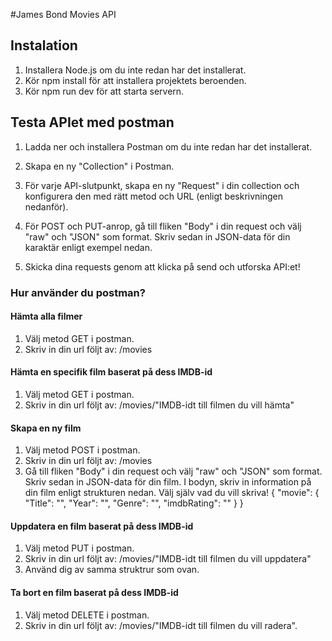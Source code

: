 #James Bond Movies API
## Instalation
1. Installera Node.js om du inte redan har det installerat.
2. Kör npm install för att installera projektets beroenden.
3. Kör npm run dev för att starta servern.

## Testa APIet med postman

1. Ladda ner och installera Postman om du inte redan har det installerat.

2. Skapa en ny "Collection" i Postman.

3. För varje API-slutpunkt, skapa en ny "Request" i din collection och konfigurera den med rätt metod och URL (enligt beskrivningen nedanför).

4. För POST och PUT-anrop, gå till fliken "Body" i din request och välj "raw" och "JSON" som format. Skriv sedan in JSON-data för din karaktär enligt exempel nedan.

5. Skicka dina requests genom att klicka på send och utforska API:et!
### Hur använder du postman?
#### Hämta alla filmer
1. Välj metod GET i postman.
2. Skriv in din url följt av: /movies
#### Hämta en specifik film baserat på dess IMDB-id
1. Välj metod GET i postman.
2. Skriv in din url följt av: /movies/"IMDB-idt till filmen du vill hämta"
#### Skapa en ny film
1. Välj metod POST i postman.
2. Skriv in din url följt av: /movies
3. Gå till fliken "Body" i din request och välj "raw" och "JSON" som format. Skriv sedan in JSON-data för din film. I bodyn, skriv in information på din film enligt strukturen nedan. Välj själv vad du vill skriva!
{
    "movie": {
        "Title": "",
        "Year": "",
        "Genre": "",
        "imdbRating": ""
    }
}
#### Uppdatera en film baserat på dess IMDB-id
1. Välj metod PUT i postman.
2. Skriv in din url följt av: /movies/"IMDB-idt till filmen du vill uppdatera"
3. Använd dig av samma struktrur som ovan.

#### Ta bort en film baserat på dess IMDB-id
1. Välj metod DELETE i postman.
2. Skriv in din url följt av: /movies/"IMDB-idt till filmen du vill radera".

